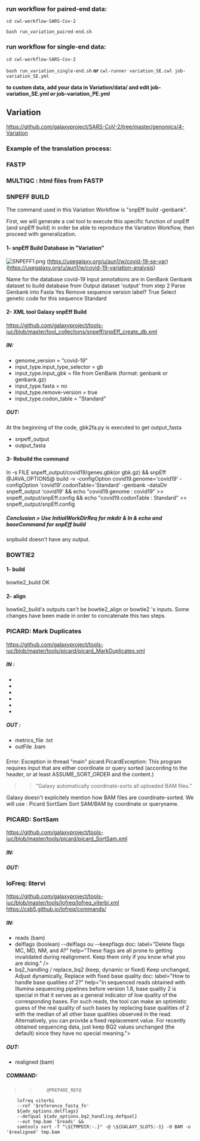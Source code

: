 ### run workflow for paired-end data:
`` cd cwl-workflow-SARS-Cov-2 ``

``bash run_variation_paired-end.sh ``

### run workflow for single-end data:
`` cd cwl-workflow-SARS-Cov-2 ``

``bash run_variation_single-end.sh``
**or** 
`` cwl-runner variation_SE.cwl job-variation_SE.yml  ``

**to custom data, add your data in Variation/data/ and edit job-variation_SE.yml or job-variation_PE.yml**




## Variation
 https://github.com/galaxyproject/SARS-CoV-2/tree/master/genomics/4-Variation


### Example of the translation process:
### FASTP

### MULTIQC : html files from FASTP

### SNPEFF BUILD

The command used in this Variation Workflow is "snpEff build -genbank".

First, we will generate a cwl tool to execute this specific function of snpEff (and snpEff build) in order be able to reproduce the Variation Workflow, then proceed with generalization.

#### 1- snpEff Build Database in "Variation"

![SNPEFF1.png](:/bbea8f0cac904109a883a9b42c340a8c)
(https://usegalaxy.org/u/aun1/w/covid-19-se-var)
(https://usegalaxy.org/u/aun1/w/covid-19-variation-analysis)

Name for the database
    covid-19
Input annotations are in
    GenBank
Genbank dataset to build database from
    Output dataset 'output' from step 2
Parse Genbank into Fasta
    Yes
Remove sequence version label?
    True
Select genetic code for this sequence
    Standard

#### 2- XML tool Galaxy snpEff Build
https://github.com/galaxyproject/tools-iuc/blob/master/tool_collections/snpeff/snpEff_create_db.xml
##### IN:
- genome_version = "covid-19"
- input_type.input_type_selector = gb
- input_type.input_gbk = file from GenBank (format: genbank or genbank.gz)
- input_type.fasta = no
- input_type.remove-version = true
- input_type.codon_table = "Standard"

##### OUT:
At the beginning of the code, gbk2fa.py is executed to get output_fasta
- snpeff_output
- output_fasta

#### 3- Rebuild the command

ln -s FILE snpeff_output/covid19/genes.gbk(or gbk.gz) &&
snpEff @JAVA_OPTIONS@ build -v  -configOption covid19.genome='covid19'  -configOption 'covid19'.codonTable='Standard' -genbank  -dataDir snpeff_output 'covid19' &&
echo "covid19.genome : covid19" >> snpeff_output/snpEff.config &&
echo "covid19.codonTable : Standard" >> snpeff_output/snpEff.config

##### Conclusion > Use InitialWorkDirReq for mkdir & ln & echo and baseCommand for snpEff build
snpbuild doesn't have any output.

### BOWTIE2
#### 1- build 
bowtie2_build OK
#### 2- align
bowtie2_build's outputs can't be bowtie2_align or bowtie2 's inputs.
Some changes have been made in order to concatenate this two steps.

### PICARD: Mark Duplicates 
https://github.com/galaxyproject/tools-iuc/blob/master/tools/picard/picard_MarkDuplicates.xml
##### IN :
-
-
-
-
-
-
##### OUT :
- metrics_file .txt
- outFile .bam

##### 

Error: Exception in thread "main" picard.PicardException: This program requires input that are either coordinate or query sorted (according to the header, or at least ASSUME_SORT_ORDER and the content.) 

>> "Galaxy automatically coordinate-sorts all uploaded BAM files." 


Galaxy doesn't explicitely mention how BAM files are coordinate-sorted.
We will use : Picard SortSam Sort SAM/BAM by coordinate or queryname.

### PICARD: SortSam
https://github.com/galaxyproject/tools-iuc/blob/master/tools/picard/picard_SortSam.xml
##### IN:
##### OUT:

### loFreq: litervi
https://github.com/galaxyproject/tools-iuc/blob/master/tools/lofreq/lofreq_viterbi.xml
https://csb5.github.io/lofreq/commands/

##### IN:
- reads (bam)
- delflags (boolean) --delflags ou --keepflags
  doc:             label="Delete flags MC, MD, NM, and A?"
              help="These flags are all prone to getting invalidated during realignment. Keep them only if you know what you are doing." />
- bq2_handling / replace_bq2 (keep, dynamic or fixed) Keep unchanged, Adjust dynamically, Replace with fixed base quality
  doc: label="How to handle base qualities of 2?"
  help="In sequenced reads obtained with Illumina sequencing pipelines before version 1.8, base quality 2 is special in that it  serves as a general indicator of low quality of the corresponding bases. For such reads, the tool can make an optimistic guess of the real quality of such bases by replacing base qualities of 2 with the median of all other base qualities observed in the read. Alternatively, you can provide a fixed replacement value. For recently obtained sequencing data, just keep BQ2 values unchanged (the default) since they have no special meaning.">

##### OUT:
- realigned (bam)


##### COMMAND:

>>         @PREPARE_REF@
        lofreq viterbi
        --ref '$reference_fasta_fn'
        ${adv_options.delflags}
        --defqual ${adv_options.bq2_handling.defqual}
        --out tmp.bam '$reads' &&
        samtools sort -T "\${TMPDIR:-.}" -@ \${GALAXY_SLOTS:-1} -O BAM -o '$realigned' tmp.bam
